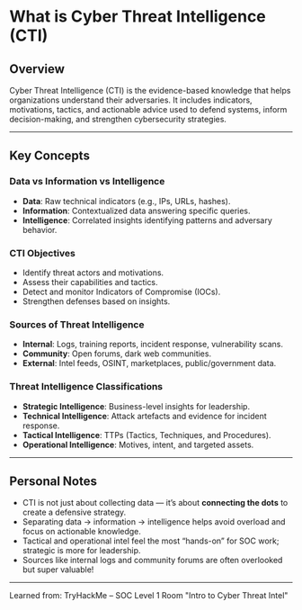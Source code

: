 # What is Cyber Threat Intelligence (CTI)

## Overview

Cyber Threat Intelligence (CTI) is the evidence-based knowledge that helps organizations understand their adversaries. It includes indicators, motivations, tactics, and actionable advice used to defend systems, inform decision-making, and strengthen cybersecurity strategies.

---

## Key Concepts

### Data vs Information vs Intelligence

- **Data**: Raw technical indicators (e.g., IPs, URLs, hashes).
- **Information**: Contextualized data answering specific queries.
- **Intelligence**: Correlated insights identifying patterns and adversary behavior.

### CTI Objectives

- Identify threat actors and motivations.
- Assess their capabilities and tactics.
- Detect and monitor Indicators of Compromise (IOCs).
- Strengthen defenses based on insights.

### Sources of Threat Intelligence

- **Internal**: Logs, training reports, incident response, vulnerability scans.
- **Community**: Open forums, dark web communities.
- **External**: Intel feeds, OSINT, marketplaces, public/government data.

### Threat Intelligence Classifications

- **Strategic Intelligence**: Business-level insights for leadership.
- **Technical Intelligence**: Attack artefacts and evidence for incident response.
- **Tactical Intelligence**: TTPs (Tactics, Techniques, and Procedures).
- **Operational Intelligence**: Motives, intent, and targeted assets.

---

## Personal Notes

- CTI is not just about collecting data — it’s about **connecting the dots** to create a defensive strategy.
- Separating data → information → intelligence helps avoid overload and focus on actionable knowledge.
- Tactical and operational intel feel the most “hands-on” for SOC work; strategic is more for leadership.
- Sources like internal logs and community forums are often overlooked but super valuable!

---

Learned from: TryHackMe – SOC Level 1
Room "Intro to Cyber Threat Intel"

